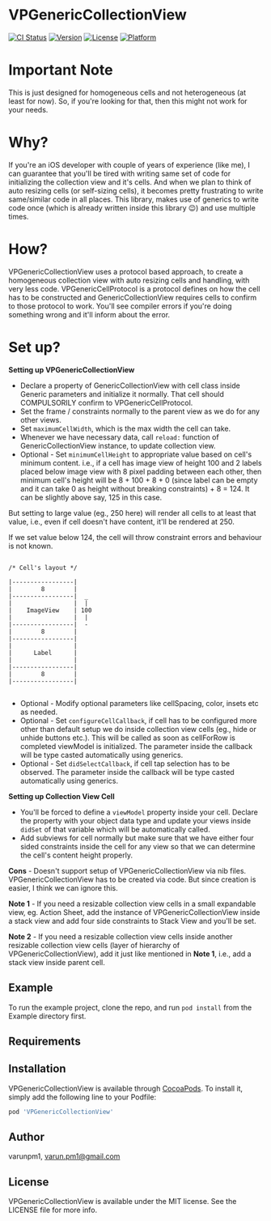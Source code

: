 # VPGenericCollectionView

[![CI Status](https://img.shields.io/travis/varunpm1/VPGenericCollectionView.svg?style=flat)](https://travis-ci.org/varunpm1/VPGenericCollectionView)
[![Version](https://img.shields.io/cocoapods/v/VPGenericCollectionView.svg?style=flat)](https://cocoapods.org/pods/VPGenericCollectionView)
[![License](https://img.shields.io/cocoapods/l/VPGenericCollectionView.svg?style=flat)](https://cocoapods.org/pods/VPGenericCollectionView)
[![Platform](https://img.shields.io/cocoapods/p/VPGenericCollectionView.svg?style=flat)](https://cocoapods.org/pods/VPGenericCollectionView)

# Important Note
This is just designed for homogeneous cells and not heterogeneous (at least for now). So, if you're looking for that, then this might not work for your needs.


# Why?
If you're an iOS developer with couple of years of experience (like me), I can guarantee that you'll be tired with writing same set of code for initializing the collection view and it's cells. And when we plan to think of auto resizing cells (or self-sizing cells), it becomes pretty frustrating to write same/similar code in all places. This library, makes use of generics to write code once (which is already written inside this library 😉) and use multiple times.


# How?
VPGenericCollectionView uses a protocol based approach, to create a homogeneous collection view with auto resizing cells and handling, with very less code. VPGenericCellProtocol is a protocol defines on how the cell has to be constructed and GenericCollectionView requires cells to confirm to those protocol to work. You'll see compiler errors if you're doing something wrong and it'll inform about the error.


# Set up?
**Setting up VPGenericCollectionView**
- Declare a property of GenericCollectionView with cell class inside Generic parameters and initialize it normally. That cell should COMPULSORILY confirm to VPGenericCellProtocol.
- Set the frame / constraints normally to the parent view as we do for any other views.
- Set `maximumCellWidth`, which is the max width the cell can take.
- Whenever we have necessary data, call `reload:` function of GenericCollectionView instance, to update collection view.
- Optional - Set `minimumCellHeight` to appropriate value based on cell's minimum content. i.e., if a cell has image view of height 100 and 2 labels placed below image view with 8 pixel padding between each other, then minimum cell's height will be 8 + 100 + 8 + 0 (since label can be empty and it can take 0 as height without breaking constraints) + 8 = 124. It can be slightly above say, 125 in this case. 

But setting to large value (eg., 250 here) will render all cells to at least that value, i.e., even if cell doesn't have content, it'll be rendered at 250. 

If we set value below 124, the cell will throw constraint errors and behaviour is not known.

```

/* Cell's layout */

|-----------------|
|        8        |
|-----------------|  _
|                 |  |
|    ImageView    | 100
|                 |  |
|-----------------|  -
|        8        |
|-----------------|
|                 |
|      Label      |
|                 |
|-----------------|
|        8        |
|-----------------|


```

- Optional - Modify optional parameters like cellSpacing, color, insets etc as needed.
- Optional - Set `configureCellCallback`, if cell has to be configured more other than default setup we do inside collection view cells (eg., hide or unhide buttons etc.). This will be called as soon as cellForRow is completed viewModel is initialized. The parameter inside the callback will be type casted automatically using generics.
- Optional - Set `didSelectCallback`, if cell tap selection has to be observed. The parameter inside the callback will be type casted automatically using generics.


**Setting up Collection View Cell**
- You'll be forced to define a `viewModel` property inside your cell. Declare the property with your object data type and update your views inside `didSet` of that variable which will be automatically called.
- Add subviews for cell normally but make sure that we have either four sided constraints inside the cell for any view so that we can determine the cell's content height properly.


**Cons** - Doesn't support setup of VPGenericCollectionView via nib files. VPGenericCollectionView has to be created via code. But since creation is easier, I think we can ignore this.


**Note 1** - If you need a resizable collection view cells in a small expandable view, eg. Action Sheet, add the instance of VPGenericCollectionView inside a stack view and add four side constraints to Stack View and you'll be set.

**Note 2** - If you need a resizable collection view cells inside another resizable collection view cells (layer of hierarchy of VPGenericCollectionView), add it just like mentioned in **Note 1**, i.e., add a stack view inside parent cell.



## Example

To run the example project, clone the repo, and run `pod install` from the Example directory first.

## Requirements

## Installation

VPGenericCollectionView is available through [CocoaPods](https://cocoapods.org). To install
it, simply add the following line to your Podfile:

```ruby
pod 'VPGenericCollectionView'
```

## Author

varunpm1, varun.pm1@gmail.com

## License

VPGenericCollectionView is available under the MIT license. See the LICENSE file for more info.
